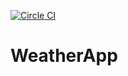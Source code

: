 [![Circle CI](https://circleci.com/gh/ivelius/WeatherApp/tree/master.svg?style=svg)](https://circleci.com/gh/ivelius/WeatherApp/tree/master)
# WeatherApp
